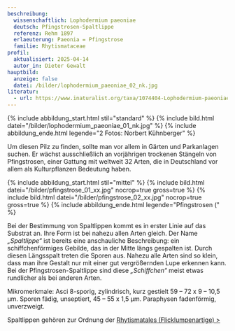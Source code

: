 ```yaml
---
beschreibung:
  wissenschaftlich: Lophodermium paeoniae
  deutsch: Pfingstrosen-Spaltlippe
  referenz: Rehm 1897
  erlaeuterung: Paeonia = Pfingstrose
  familie: Rhytismataceae
profil:
  aktualisiert: 2025-04-14
  autor_in: Dieter Gewalt
hauptbild:
  anzeige: false
  datei: /bilder/lophodermium_paeoniae_02_nk.jpg
literatur:
  - url: https://www.inaturalist.org/taxa/1074404-Lophodermium-paeoniae
---
```

{% include abbildung_start.html stil="standard" %}
{% include bild.html datei="/bilder/lophodermium_paeoniae_01_nk.jpg" %}
{% include abbildung_ende.html legende="2 Fotos: Norbert Kühnberger" %}

Um diesen Pilz zu finden, sollte man vor allem in Gärten und Parkanlagen suchen. Er wächst ausschließlich an vorjährigen trockenen Stängeln von Pfingstrosen, einer Gattung mit weltweit 32 Arten, die in Deutschland vor allem als Kulturpflanzen Bedeutung haben.

{% include abbildung_start.html stil="mittel" %}
{% include bild.html datei="/bilder/pfingstrose_01_xx.jpg" nocrop=true gross=true %}
{% include bild.html datei="/bilder/pfingstrose_02_xx.jpg" nocrop=true gross=true %}
{% include abbildung_ende.html legende="Pfingstrosen (" %}

Bei der Bestimmung von Spaltlippen kommt es in erster Linie auf das Substrat an. Ihre Form ist bei nahezu allen Arten gleich. Der Name *„Spaltlippe“* ist bereits eine anschauliche Beschreibung: ein schiffchenförmiges Gebilde, das in der Mitte längs gespalten ist. Durch diesen Längsspalt treten die Sporen aus. Nahezu alle Arten sind so klein, dass man ihre Gestalt nur mit einer gut vergrößernden Lupe erkennen kann. Bei der Pfingstrosen-Spaltlippe sind diese *„Schiffchen“* meist etwas rundlicher als bei anderen Arten.

Mikromerkmale: Asci 8-sporig, zylindrisch, kurz gestielt 59 – 72 x 9 – 10,5 µm. Sporen fädig, unseptiert, 45 – 55 x 1,5 µm. Paraphysen fadenförmig, unverzweigt. 

Spaltlippen gehören zur Ordnung der [Rhytismatales (Flicklumpenartige) >](/verwandt/flicklumpenartige-rhytismatales)